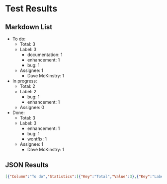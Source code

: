 # Test Results
## Markdown List
- To do:
  - Total: 3
  - Label: 3
    - documentation: 1
    - enhancement: 1
    - bug: 1
  - Assignee: 1
    - Dave McKinstry: 1
- In progress:
  - Total: 2
  - Label: 2
    - bug: 1
    - enhancement: 1
  - Assignee: 0
- Done:
  - Total: 3
  - Label: 3
    - enhancement: 1
    - bug: 1
    - wontfix: 1
  - Assignee: 1
    - Dave McKinstry: 1

## JSON Results
``` JSON
[{"Column":"To do","Statistics":[{"Key":"Total","Value":3},{"Key":"Label","Value":[{"Key":"documentation","Value":1},{"Key":"enhancement","Value":1},{"Key":"bug","Value":1}]},{"Key":"Assignee","Value":[{"Key":"Dave McKinstry","Value":1}]}]},{"Column":"In progress","Statistics":[{"Key":"Total","Value":2},{"Key":"Label","Value":[{"Key":"bug","Value":1},{"Key":"enhancement","Value":1}]},{"Key":"Assignee","Value":[]}]},{"Column":"Done","Statistics":[{"Key":"Total","Value":3},{"Key":"Label","Value":[{"Key":"enhancement","Value":1},{"Key":"bug","Value":1},{"Key":"wontfix","Value":1}]},{"Key":"Assignee","Value":[{"Key":"Dave McKinstry","Value":1}]}]}]
```
